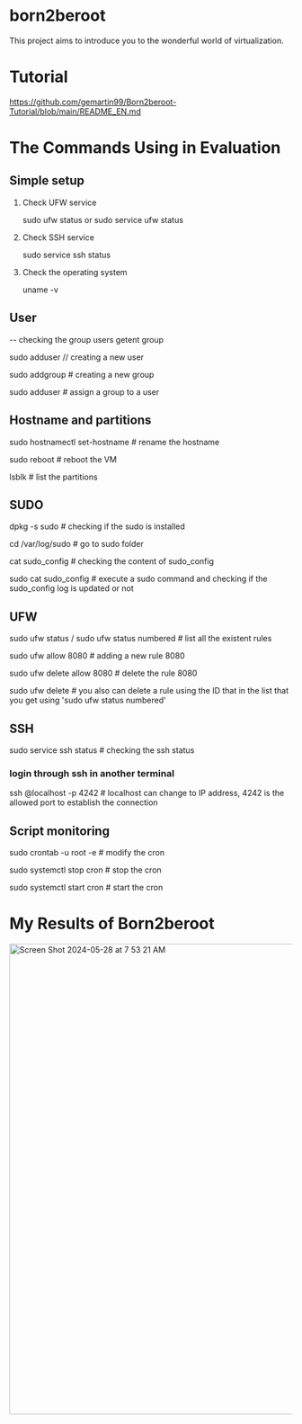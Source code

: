 # born2beroot

This project aims to introduce you to the wonderful world of virtualization.


# Tutorial

https://github.com/gemartin99/Born2beroot-Tutorial/blob/main/README_EN.md

# The Commands Using in Evaluation
## Simple setup
1. Check UFW service
   
   sudo ufw status     or    sudo service ufw status
2. Check SSH service
   
   sudo service ssh status
3. Check the operating system
   
   uname -v

## User
-- checking the group users
   getent group <groupname>                

sudo adduser <username>                  // creating a new user

sudo addgroup <groupname>                # creating  a new group

sudo adduser <username> <groupname>      # assign a group to a user

## Hostname and partitions
sudo hostnamectl set-hostname <newname>   # rename the hostname

sudo reboot                               # reboot the VM

lsblk                                     # list the partitions

## SUDO
dpkg -s sudo                              # checking if the sudo is installed

cd /var/log/sudo                          # go to sudo folder

cat sudo_config                           # checking the content of sudo_config

sudo cat sudo_config                      # execute a sudo command and checking if the sudo_config log is updated or not

## UFW
sudo ufw status  /  sudo ufw status numbered     # list all the existent rules

sudo ufw allow 8080                       # adding a new rule 8080

sudo ufw delete allow 8080                # delete the rule 8080

sudo ufw delete <ID>                      # you also can delete a rule using the ID that in the list that you get using 'sudo ufw status numbered'

## SSH
sudo service ssh status                   # checking the ssh status

### login through ssh in another terminal
ssh <username>@localhost -p 4242          # localhost can change to IP address, 4242 is the allowed port to establish the connection

## Script monitoring
sudo crontab -u root -e                   # modify the cron

sudo systemctl stop cron                  # stop the cron

sudo systemctl start cron                 # start the cron

# My Results of Born2beroot
<img width="837" alt="Screen Shot 2024-05-28 at 7 53 21 AM" src="https://github.com/Sherry5Wu/born2beroot/assets/132613292/2d6a2f05-ad62-4c26-b89c-d8dc235c65ac">
